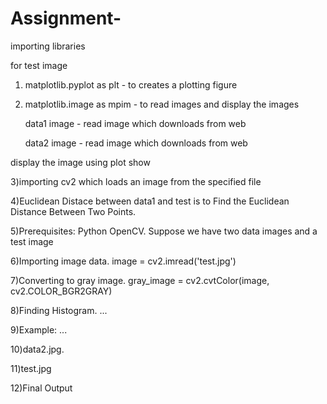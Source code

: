 # Assignment-
importing libraries

for test image

1) matplotlib.pyplot as plt - to creates a plotting figure

2) matplotlib.image as mpim - to read images and display the images

    data1 image - read image which downloads from web 

    data2 image - read image which downloads from web

display the image using plot show

3)importing cv2 which loads an image from the specified file

4)Euclidean Distace between data1 and test is to Find the Euclidean Distance Between Two Points.

5)Prerequisites: Python OpenCV. Suppose we have two data images and a test image

6)Importing image data. image = cv2.imread('test.jpg')

7)Converting to gray image. gray_image = cv2.cvtColor(image, cv2.COLOR_BGR2GRAY)

8)Finding Histogram. ...

9)Example: ...

10)data2.jpg.

11)test.jpg

12)Final Output 
